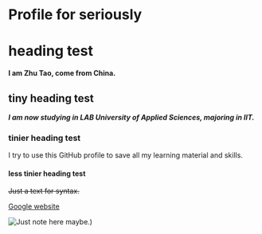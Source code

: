 # Profile for seriously



# heading test

**I am Zhu Tao, come from China.**

## tiny heading test

***I am now studying in LAB University of Applied Sciences, majoring in IIT.***

### tinier heading test

I try to use this GitHub profile to save all my learning material and skills.

#### less tinier heading test

~~Just a text for syntax.~~

[Google website](https://www.google.com/)

![Just note here maybe.](https://docs.github.com/assets/cb-39744/mw-1440/images/help/writing/image-rendered.webp))




<!--

test
test
test
try to introduce yourself in the readme file.
the title must be the same.
image, link prefer.

-->
